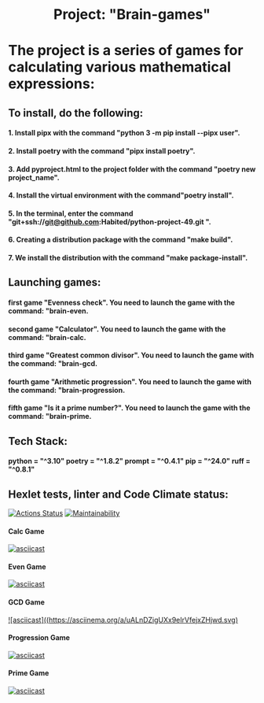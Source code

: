 <h1 align="center">Project: "Brain-games"</h1>

# The project is a series of games for calculating various mathematical expressions:

## To install, do the following:
#### 1. Install pipx with the command "python 3 -m pip install --pipx user".
#### 2. Install poetry with the command "pipx install poetry".
#### 3. Add pyproject.html to the project folder with the command "poetry new project_name".
#### 4. Install the virtual environment with the command"poetry install".
#### 5. In the terminal, enter the command "git+ssh://git@github.com:Habited/python-project-49.git ".
#### 6. Creating a distribution package with the command "make build".
#### 7. We install the distribution with the command "make package-install".

## Launching games:
#### first game "Evenness check". You need to launch the game with the command: "brain-even.
#### second game "Calculator". You need to launch the game with the command: "brain-calc.
#### third game "Greatest common divisor". You need to launch the game with the command: "brain-gcd.
#### fourth game "Arithmetic progression". You need to launch the game with the command: "brain-progression.
#### fifth game "Is it a prime number?". You need to launch the game with the command: "brain-prime.

## Tech Stack:
#### python = "^3.10" poetry = "^1.8.2" prompt = "^0.4.1" pip = "^24.0" ruff = "^0.8.1"


## Hexlet tests, linter and Code Climate status:
[![Actions Status](https://github.com/bazarovstas/python-project-49/actions/workflows/hexlet-check.yml/badge.svg)](https://github.com/bazarovstas/python-project-49/actions)
[![Maintainability](https://api.codeclimate.com/v1/badges/5d6e3363a9f1e31f303f/maintainability)](https://codeclimate.com/github/bazarovstas/python-project-49/maintainability) 

#### Calc Game
[![asciicast](https://asciinema.org/a/ws3fJc6zH0QaqtSQu5oSxLqn3.svg)](https://asciinema.org/a/ws3fJc6zH0QaqtSQu5oSxLqn3)

#### Even Game
[![asciicast](https://asciinema.org/a/8tDBegddIG5AwmVYrDMvdj6jJ.svg)](https://asciinema.org/a/8tDBegddIG5AwmVYrDMvdj6jJ)

#### GCD Game
[![asciicast]((https://asciinema.org/a/uALnDZigUXx9eIrVfejxZHjwd.svg)](https://asciinema.org/a/uALnDZigUXx9eIrVfejxZHjwd)

#### Progression Game
[![asciicast](https://asciinema.org/a/FhqNmOHkzFwJmBpIf48xECgh0.svg)](https://asciinema.org/a/FhqNmOHkzFwJmBpIf48xECgh0)

#### Prime Game
[![asciicast](https://asciinema.org/a/ne1RZ2KFIRrwpnJBrOPT4I3Kg.svg)](https://asciinema.org/a/ne1RZ2KFIRrwpnJBrOPT4I3Kg)


